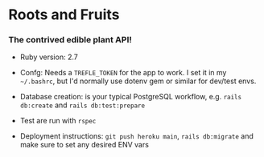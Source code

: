 # Roots and Fruits

### The contrived edible plant API!

* Ruby version: 2.7

* Confg: Needs a `TREFLE_TOKEN` for the app to work. I set it in my `~/.bashrc`, but I'd normally use dotenv gem or similar for dev/test envs.

* Database creation: is your typical PostgreSQL workflow, e.g. `rails db:create` and `rails db:test:prepare`

* Test are run with `rspec`

* Deployment instructions: `git push heroku main`, `rails db:migrate` and make sure to set any desired ENV vars

